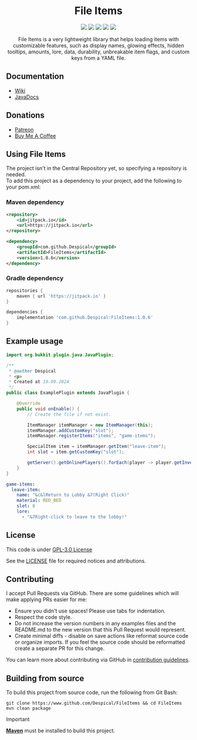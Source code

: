 <h1 align="center">File Items</h1>

<div align="center">

[![](https://github.com/Despical/FileItems/actions/workflows/build.yml/badge.svg)](https://github.com/Despical/FileItems/actions/workflows/build.yml)
[![](https://img.shields.io/github/v/release/Despical/FileItems)](https://github.com/Despical/FileItems/releases/latest)
[![](https://jitpack.io/v/Despical/FileItems.svg)](https://jitpack.io/#Despical/FileItems)
[![](https://img.shields.io/badge/License-GPLv3-blue.svg)](../LICENSE)
[![](https://img.shields.io/badge/javadoc-latest-lime.svg)](https://javadoc.jitpack.io/com/github/Despical/FileItems/latest/javadoc/index.html)

File Items is a very lightweight library that helps loading items with customizable features, such as display names, glowing effects,
hidden tooltips, amounts, lore, data, durability, unbreakable item flags, and custom keys from a YAML file.

</div>

## Documentation
- [Wiki](https://github.com/Despical/FileItems/wiki)
- [JavaDocs](https://javadoc.jitpack.io/com/github/Despical/FileItems/latest/javadoc/index.html)

## Donations
- [Patreon](https://www.patreon.com/despical)
- [Buy Me A Coffee](https://www.buymeacoffee.com/despical)

## Using File Items
The project isn't in the Central Repository yet, so specifying a repository is needed.<br>
To add this project as a dependency to your project, add the following to your pom.xml:

### Maven dependency

```xml
<repository>
    <id>jitpack.io</id>
    <url>https://jitpack.io</url>
</repository>
```
```xml
<dependency>
    <groupId>com.github.Despical</groupId>
    <artifactId>FileItems</artifactId>
    <version>1.0.6</version>
</dependency>
```

### Gradle dependency
```groovy
repositories {
    maven { url 'https://jitpack.io' }
}
```
```groovy
dependencies {
    implementation 'com.github.Despical:FileItems:1.0.6'
}
```

## Example usage

```java
import org.bukkit.plugin.java.JavaPlugin;

/**
 * @author Despical
 * <p>
 * Created at 19.09.2024
 */
public class ExamplePlugin extends JavaPlugin {

	@Override
	public void onEnable() {
		// Create the file if not exist.

		ItemManager itemManager = new ItemManager(this);
		itemManager.addCustomKey("slot");
		itemManager.registerItems("items", "game-items");

		SpecialItem item = itemManager.getItem("leave-item");
		int slot = item.getCustomKey("slot");

		getServer().getOnlinePlayers().forEach(player -> player.getInventory().setItem(slot, item.getItemStack()));
	}
}
```

```yaml
game-items:
  leave-item:
    name: "&c&lReturn to Lobby &7(Right Click)"
    material: RED_BED
    slot: 8
    lore:
      - "&7Right-click to leave to the lobby!"
```

## License
This code is under [GPL-3.0 License](http://www.gnu.org/licenses/gpl-3.0.html)

See the [LICENSE](https://github.com/Despical/FileItems/blob/main/LICENSE) file for required notices and attributions.

## Contributing

I accept Pull Requests via GitHub. There are some guidelines which will make applying PRs easier for me:
+ Ensure you didn't use spaces! Please use tabs for indentation.
+ Respect the code style.
+ Do not increase the version numbers in any examples files and the README.md to the new version that this Pull Request would represent.
+ Create minimal diffs - disable on save actions like reformat source code or organize imports. If you feel the source code should be reformatted create a separate PR for this change.

You can learn more about contributing via GitHub in [contribution guidelines](../CONTRIBUTING.md).

## Building from source
To build this project from source code, run the following from Git Bash:
```
git clone https://www.github.com/Despical/FileItems && cd FileItems
mvn clean package
```

> [!IMPORTANT]  
> **[Maven](https://maven.apache.org/)** must be installed to build this project.
